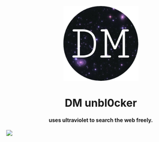 <p align="center"><img src="/static/img/logo.png" height="200">
</p>

<h1 align="center">DM unbl0cker</h1>

<h4 align="center">uses ultraviolet to search the web freely.</h3>


<a href="https://discord.gg/hrXXUeWgrn">
  <img src="https://dcbadge.vercel.app/api/server/hrXXUeWgrn"/>
</a>
